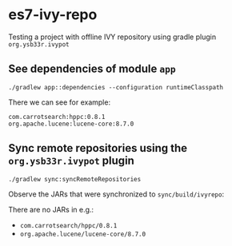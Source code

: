 # es7-ivy-repo

Testing a project with offline IVY repository using gradle plugin `org.ysb33r.ivypot`


## See dependencies of module `app`

```
./gradlew app::dependencies --configuration runtimeClasspath
```

There we can see for example:
```
com.carrotsearch:hppc:0.8.1
org.apache.lucene:lucene-core:8.7.0
```


## Sync remote repositories using the `org.ysb33r.ivypot` plugin

```
./gradlew sync:syncRemoteRepositories
```

Observe the JARs that were synchronized to `sync/build/ivyrepo`:

There are no JARs in e.g.:
- `com.carrotsearch/hppc/0.8.1`
- `org.apache.lucene/lucene-core/8.7.0`
